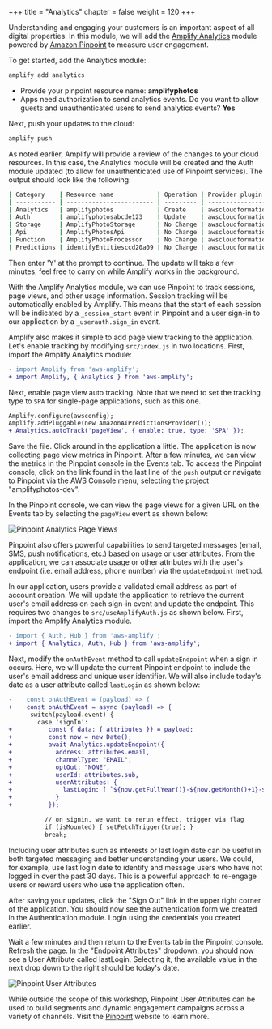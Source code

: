 +++
title = "Analytics"
chapter = false
weight = 120
+++

Understanding and engaging your customers is an important aspect of all digital properties. In this module, we will add the [Amplify Analytics](https://aws-amplify.github.io/docs/js/analytics) module powered by [Amazon Pinpoint](https://aws.amazon.com/pinpoint/) to measure user engagement.

To get started, add the Analytics module:

``` bash
amplify add analytics
```

* Provide your pinpoint resource name: __amplifyphotos__
* Apps need authorization to send analytics events. Do you want to allow guests and unauthenticated users to send analytics events? __Yes__

Next, push your updates to the cloud:

``` bash
amplify push
```

As noted earlier, Amplify will provide a review of the changes to your cloud resources. In this case, the Analytics module will be created and the Auth module updated (to allow for unauthenticated use of Pinpoint services). The output should look like the following:

``` bash
| Category    | Resource name            | Operation | Provider plugin   |
| ----------- | ------------------------ | --------- | ----------------- |
| Analytics   | amplifyphotos            | Create    | awscloudformation |
| Auth        | amplifyphotosabcde123    | Update    | awscloudformation |
| Storage     | AmplifyPhotoStorage      | No Change | awscloudformation |
| Api         | AmplifyPhotosApi         | No Change | awscloudformation |
| Function    | AmplifyPhotoProcessor    | No Change | awscloudformation |
| Predictions | identifyEntitiesccd20a09 | No Change | awscloudformation |
```

Then enter 'Y' at the prompt to continue. The update will take a few minutes, feel free to carry on while Amplify works in the background.

With the Amplify Analytics module, we can use Pinpoint to track sessions, page views, and other usage information. Session tracking will be automatically enabled by Amplify. This means that the start of each session will be indicated by a `_session_start` event in Pinpoint and a user sign-in to our application by a `_userauth.sign_in` event.

Amplify also makes it simple to add page view tracking to the application. Let's enable tracking by modifying `src/index.js` in two locations. First, import the Amplify Analytics module:

``` diff
- import Amplify from 'aws-amplify';
+ import Amplify, { Analytics } from 'aws-amplify';
```

Next, enable page view auto tracking. Note that we need to set the tracking type to `SPA` for single-page applications, such as this one.

``` diff
Amplify.configure(awsconfig);
Amplify.addPluggable(new AmazonAIPredictionsProvider());
+ Analytics.autoTrack('pageView', { enable: true, type: 'SPA' });
```

Save the file. Click around in the application a little. The application is now collecting page view metrics in Pinpoint. After a few minutes, we can view the metrics in the Pinpoint console in the Events tab. To access the Pinpoint console, click on the link found in the last line of the `push` output or navigate to Pinpoint via the AWS Console menu, selecting the project "amplifyphotos-dev".

In the Pinpoint console, we can view the page views for a given URL on the Events tab by selecting the `pageView` event as shown below:

![Pinpoint Analytics Page Views](/images/1_pinpoint_analytics_pageview.png)

Pinpoint also offers powerful capabilities to send targeted messages (email, SMS, push notifications, etc.) based on usage or user attributes. From the application, we can associate usage or other attributes with the user's endpoint (i.e. email address, phone number) via the `updateEndpoint` method.

In our application, users provide a validated email address as part of account creation. We will update the application to retrieve the current user's email address on each sign-in event and update the endpoint. This requires two changes to `src/useAmplifyAuth.js` as shown below. First, import the Amplify Analytics module.

``` diff
- import { Auth, Hub } from 'aws-amplify';
+ import { Analytics, Auth, Hub } from 'aws-amplify';
```

Next, modify the `onAuthEvent` method to call `updateEndpoint` when a sign in occurs. Here, we will update the current Pinpoint endpoint to include the user's email address and unique user identifier. We will also include today's date as a user attribute called `lastLogin` as shown below:

``` diff
-    const onAuthEvent = (payload) => {
+    const onAuthEvent = async (payload) => {
      switch(payload.event) {
        case 'signIn':
+          const { data: { attributes }} = payload;
+          const now = new Date();
+          await Analytics.updateEndpoint({
+            address: attributes.email,
+            channelType: "EMAIL",
+            optOut: "NONE",
+            userId: attributes.sub,
+            userAttributes: {
+              lastLogin: [ `${now.getFullYear()}-${now.getMonth()+1}-${now.getDate()}` ]
+            }
+          });

          // on signin, we want to rerun effect, trigger via flag
          if (isMounted) { setFetchTrigger(true); }
          break;
```

Including user attributes such as interests or last login date can be useful in both targeted messaging and better understanding your users. We could, for example, use last login date to identify and message users who have not logged in over the past 30 days. This is a powerful approach to re-engage users or reward users who use the application often.

After saving your updates, click the "Sign Out" link in the upper right corner of the application. You should now see the authentication form we created in the Authentication module. Login using the credentials you created earlier.

Wait a few minutes and then return to the Events tab in the Pinpoint console. Refresh the page. In the "Endpoint Attributes" dropdown, you should now see a User Attribute called lastLogin. Selecting it, the available value in the next drop down to the right should be today's date.

![Pinpoint User Attributes](/images/2_pinpoint_user_attributes.png)

While outside the scope of this workshop, Pinpoint User Attributes can be used to build segments and dynamic engagement campaigns across a variety of channels. Visit the [Pinpoint](https://aws.amazon.com/pinpoint/) website to learn more.
